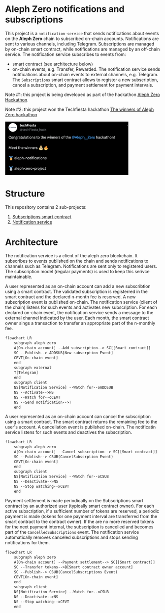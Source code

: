 Aleph Zero notifications and subscriptions
==========================================

This project is a `notification-service` that sends notifications about events on the **Aleph Zero** chain to subscribed on-chain accounts.
Notifications are sent to various channels, including Telegram.
Subscriptions are managed by on-chain smart contract, while notifications are managed by an off-chain service.
The notification service subscribes to events from:
* smart contract (see architecture below)
* on-chain events, e.g. Transfer, Rewarded.
The notification service sends notifications about on-chain events to external channels, e.g. Telegram.
The `Subscriptions` smart contract allows to register a new subscription, cancel a subscription, and payment settlement for payment intervals.

Note #1: this project is being developed as part of the hackathon [Aleph Zero Hackathon](https://techfiesta.dev/techfiestas/9/aleph-zero-hackathon).

Note #2: this project won the Techfiesta hackathon [The winners of Aleph Zero hackathon](https://twitter.com/techFiesta_hack/status/1740655723506479426)

<img src="./images/hackathon_announcement.png" width="400"/>

# Structure

This repository contains 2 sub-projects:

1. [Subscriptions smart contract](./contracts/subscriptions/README.md)
2. [Notification service](./notification-service/README.md)

# Architecture

The notification service is a client of the aleph zero blockchain. It subscribes to events published on the chain and sends notifications to channels such as Telegram.
Notifications are sent only to registered users. The subscription model (regular payments) is used to keep this serivce maintainable. 

A user represented as an on-chain account can add a new subscribtion using a smart contract. 
The validated subscription is registerred in the smart contract and the declared n-month fee is reserved.
A new subscription event is published on-chain. The notification service (client of the chain) listens for such events and activates new subscription.
For each declared on-chain event, the notification service sends a message to the external channel indicated by the user.
Each month, the smart contract owner sings a transaction to transfer an appropriate part of the n-monthly fee. 

```mermaid
flowchart LR
    subgraph aleph zero
    A[On-chain account] --Add subscription--> SC[[Smart contract]]
    SC --Publish--> ADDSUB[New subscrption Event]
    CEVT[On-chain event]
    end
    subgraph external
    T[Telegram]
    end
    subgraph client
    NS[Notification Service] --Watch for--oADDSUB
    NS --Activate-->NS
    NS --Watch for--oCEVT
    NS --Send notification-->T
    end
```

A user represented as an on-chain account can cancel the subscription using a smart contract.
The smart contract returns the remaining fee to the user's account.
A cancellation event is published on-chain. The notificatin service listens for such events and deactives the subscription.

```mermaid
flowchart LR
    subgraph aleph zero
    A[On-chain account] --Cancel subscription--> SC[[Smart contract]]
    SC --Publish--> CSUB(CancelSubscrption Event)
    CEVT[On-chain event]
    end
    subgraph client
    NS[Notification Service] --Watch for--oCSUB
    NS --Deactivate-->NS
    NS --Stop watching--xCEVT
    end
```

Payment settlement is made periodically on the Subscriptions smart contract by an authorized user (typically smart contract owner). 
For each active subscription, if a sufficient number of tokens are reserved, a periodic payment is made (tokens for one payment interval are transferred from the smart contract to the contract owner). 
If the are no more reserved tokens for the next payment internal, the subscription is cancelled and becomes part of the `CancelledSubscriptions` event.
The notification service automatically removes canceled subscriptions and stops sending notifications for them.

```mermaid
flowchart LR
    subgraph aleph zero
    A[On-chain account] --Payment settlement--> SC[[Smart contract]]
    SC --Transfer tokens-->B[Smart contract owner account]
    SC --Publish--> CSUB(CancelSubscriptions Event)
    CEVT[On-chain event]
    end
    subgraph client
    NS[Notification Service] --Watch for--oCSUB
    NS --Deactivate-->NS
    NS --Stop watching--xCEVT
    end
```
